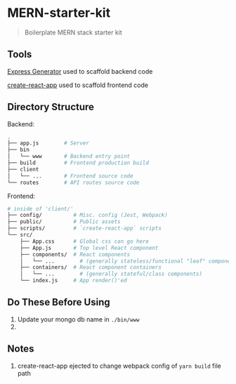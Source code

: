 # MERN-starter-kit

> Boilerplate MERN stack starter kit

## Tools

[Express Generator](https://expressjs.com/en/starter/generator.html) used to scaffold backend code

[create-react-app](https://reactjs.org/docs/add-react-to-a-new-app.html) used to scaffold frontend code

## Directory Structure

Backend:

```sh
.
├── app.js        # Server
├── bin
│   └── www       # Backend entry point
├── build         # Frontend production build
├── client
│   └── ...       # Frontend source code
└── routes        # API routes source code
```

Frontend:

```sh
# inside of 'client/'
├── config/          # Misc. config (Jest, Webpack)
├── public/          # Public assets
├── scripts/         # `create-react-app` scripts
└── src/
    ├── App.css      # Global css can go here
    ├── App.js       # Top level React component
    ├── components/  # React components
    │   └── ...        # (generally stateless/functional "leaf" components)
    ├── containers/  # React component containers
    │   └── ...        # (generally stateful/class components)
    └── index.js     # App render()'ed
```

## Do These Before Using

1. Update your mongo db name in `./bin/www`
2. 

## Notes

1. create-react-app ejected to change webpack config of `yarn build` file path